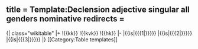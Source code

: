 title = Template:Declension adjective singular all genders nominative
redirects =
---

{| class="wikitable"
|+
!{{kk}}
!{{kvk}}
!{{hk}}
|-
|{{is|{{{1|}}}}}
|{{is|{{{2|}}}}}
|{{is|{{{3|}}}}}
|}<noinclude>
[[Category:Table templates]]
</noinclude>